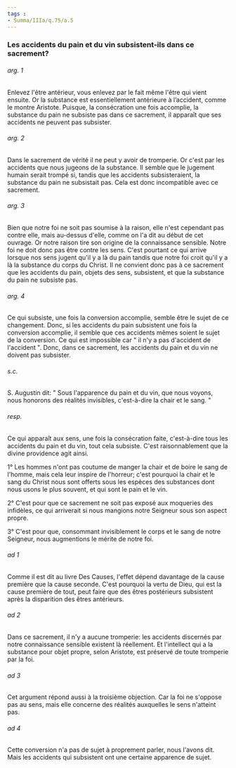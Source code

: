 ```yaml
---
tags : 
- Summa/IIIa/q.75/a.5
---
```


### Les accidents du pain et du vin subsistent-ils dans ce sacrement?

###### arg. 1
Enlevez l'être antérieur, vous enlevez par le fait même l'être qui vient ensuite. Or la substance est essentiellement antérieure à l’accident, comme le montre Aristote. Puisque, la consécration une fois accomplie, la substance du pain ne subsiste pas dans ce sacrement, il apparaît que ses accidents ne peuvent pas subsister. 

###### arg. 2
Dans le sacrement de vérité il ne peut y avoir de tromperie. Or c'est par les accidents que nous jugeons de la substance. Il semble que le jugement humain serait trompé si, tandis que les accidents subsisteraient, la substance du pain ne subsistait pas. Cela est donc incompatible avec ce sacrement. 

###### arg. 3
Bien que notre foi ne soit pas soumise à la raison, elle n'est cependant pas contre elle, mais au-dessus d'elle, comme on l'a dit au début de cet ouvrage. Or notre raison tire son origine de la connaissance sensible. Notre foi ne doit donc pas être contre les sens. C'est pourtant ce qui arrive lorsque nos sens jugent qu'il y a là du pain tandis que notre foi croit qu'il y a là la substance du corps du Christ. Il ne convient donc pas à ce sacrement que les accidents du pain, objets des sens, subsistent, et que la substance du pain ne subsiste pas. 

###### arg. 4
Ce qui subsiste, une fois la conversion accomplie, semble être le sujet de ce changement. Donc, si les accidents du pain subsistent une fois la conversion accomplie, il semble que ces accidents mêmes soient le sujet de la conversion. Ce qui est impossible car " il n'y a pas d'accident de l'accident ". Donc, dans ce sacrement, les accidents du pain et du vin ne doivent pas subsister. 

###### s.c.
S. Augustin dit: " Sous l'apparence du pain et du vin, que nous voyons, nous honorons des réalités invisibles, c'est-à-dire la chair et le sang. " 

###### resp.
Ce qui apparaît aux sens, une fois la consécration faite, c'est-à-dire tous les accidents du pain et du vin, tout cela subsiste. C'est raisonnablement que la divine providence agit ainsi. 

1° Les hommes n'ont pas coutume de manger la chair et de boire le sang de l'homme, mais cela leur inspire de l'horreur; c'est pourquoi la chair et le sang du Christ nous sont offerts sous les espèces des substances dont nous usons le plus souvent, et qui sont le pain et le vin. 

2° C'est pour que ce sacrement ne soit pas exposé aux moqueries des infidèles, ce qui arriverait si nous mangions notre Seigneur sous son aspect propre. 

3° C'est pour que, consommant invisiblement le corps et le sang de notre Seigneur, nous augmentions le mérite de notre foi. 

###### ad 1
Comme il est dit au livre Des Causes, l'effet dépend davantage de la cause première que la cause seconde. C'est pourquoi la vertu de Dieu, qui est la cause première de tout, peut faire que des êtres postérieurs subsistent après la disparition des êtres antérieurs. 

###### ad 2
Dans ce sacrement, il n'y a aucune tromperie: les accidents discernés par notre connaissance sensible existent là réellement. Et l'intellect qui a la substance pour objet propre, selon Aristote, est préservé de toute tromperie par la foi. 

###### ad 3
Cet argument répond aussi à la troisième objection. Car la foi ne s'oppose pas au sens, mais elle concerne des réalités auxquelles le sens n'atteint pas. 

###### ad 4
Cette conversion n'a pas de sujet à proprement parler, nous l'avons dit. Mais les accidents qui subsistent ont une certaine apparence de sujet. 

